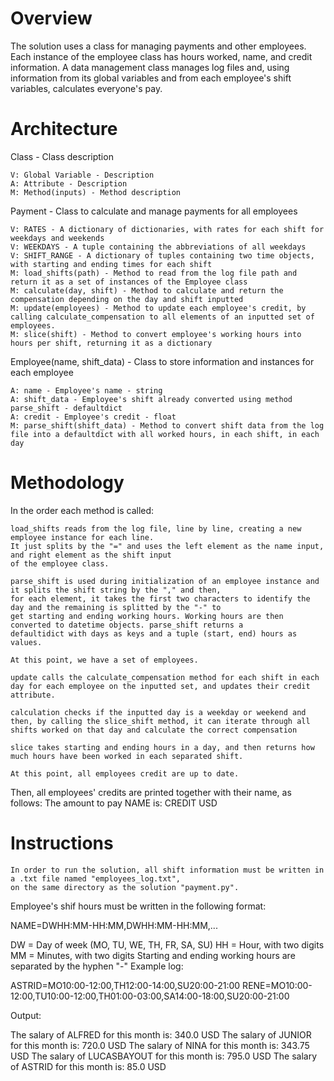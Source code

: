 <h1>Overview</h1>
The solution uses a class for managing payments and other employees. 
Each instance of the employee class has hours worked, name, and credit information.
A data management class manages log files and, using information from its global variables
and from each employee's shift variables, calculates everyone's pay.


<h1>Architecture</h1>

Class - Class description

    V: Global Variable - Description
    A: Attribute - Description
    M: Method(inputs) - Method description

Payment - Class to calculate and manage payments for all employees

    V: RATES - A dictionary of dictionaries, with rates for each shift for weekdays and weekends
    V: WEEKDAYS - A tuple containing the abbreviations of all weekdays
    V: SHIFT_RANGE - A dictionary of tuples containing two time objects, with starting and ending times for each shift
    M: load_shifts(path) - Method to read from the log file path and return it as a set of instances of the Employee class
    M: calculate(day, shift) - Method to calculate and return the compensation depending on the day and shift inputted
    M: update(employees) - Method to update each employee's credit, by calling calculate_compensation to all elements of an inputted set of employees.
    M: slice(shift) - Method to convert employee's working hours into hours per shift, returning it as a dictionary

Employee(name, shift_data) - Class to store information and instances for each employee

    A: name - Employee's name - string
    A: shift_data - Employee's shift already converted using method parse_shift - defaultdict
    A: credit - Employee's credit - float
    M: parse_shift(shift_data) - Method to convert shift data from the log file into a defaultdict with all worked hours, in each shift, in each day

<h1>Methodology</h1>

In the order each method is called:

    load_shifts reads from the log file, line by line, creating a new employee instance for each line. 
    It just splits by the "=" and uses the left element as the name input, and right element as the shift input
    of the employee class.
    
    parse_shift is used during initialization of an employee instance and it splits the shift string by the "," and then,
    for each element, it takes the first two characters to identify the day and the remaining is splitted by the "-" to
    get starting and ending working hours. Working hours are then converted to datetime objects. parse_shift returns a 
    defaultidict with days as keys and a tuple (start, end) hours as values.

    At this point, we have a set of employees.
    
    update calls the calculate_compensation method for each shift in each day for each employee on the inputted set, and updates their credit attribute.
    
    calculation checks if the inputted day is a weekday or weekend and then, by calling the slice_shift method, it can iterate through all shifts worked on that day and calculate the correct compensation
    
    slice takes starting and ending hours in a day, and then returns how much hours have been worked in each separated shift.
    
    At this point, all employees credit are up to date.

Then, all employees' credits are printed together with their name, as follows: The amount to pay NAME is: CREDIT USD

<h1>Instructions</h1> 

    In order to run the solution, all shift information must be written in a .txt file named "employees_log.txt",
    on the same directory as the solution "payment.py".

Employee's shif hours must be written in the following format:

NAME=DWHH:MM-HH:MM,DWHH:MM-HH:MM,...

DW = Day of week (MO, TU, WE, TH, FR, SA, SU)
HH = Hour, with two digits
MM = Minutes, with two digits
Starting and ending working hours are separated by the hyphen "-"
Example log:

ASTRID=MO10:00-12:00,TH12:00-14:00,SU20:00-21:00 RENE=MO10:00-12:00,TU10:00-12:00,TH01:00-03:00,SA14:00-18:00,SU20:00-21:00

Output:

The salary of ALFRED for this month is: 340.0 USD
The salary of JUNIOR for this month is: 720.0 USD
The salary of NINA for this month is: 343.75 USD
The salary of LUCASBAYOUT for this month is: 795.0 USD
The salary of ASTRID for this month is: 85.0 USD
